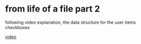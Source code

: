 # from life of a file part 2
following video explanation, the data structure for the user items checkboxes

[video](https://youtu.be/XpDsk374LDE)
